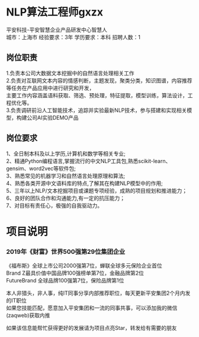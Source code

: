 # NLP算法工程师gxzx
平安科技-平安智慧企业产品研发中心智慧人  
城市：上海市 经验要求：3年 学历要求：本科  招聘人数：1

## 岗位职责
1.负责本公司大数据文本挖掘中的自然语言处理相关工作   
2.负责对互联网文本内容的情感判断，主题发现，聚类分类，知识图谱，内容推荐等任务在产品应用中进行研究和开发，   
主要工作内容涵盖语料获取、筛选、预处理，特征提取，模型训练，算法设计，工程优化等。   
3.负责调研前沿人工智能技术，追踪并实验最新NLP技术，参与搭建和实现相关模型，构建公司AI实验DEMO产品

## 岗位要求
1、全日制本科及以上学历,计算机和数学等相关专业;   
2、精通Python编程语言,掌握流行的中文NLP工具包,熟悉scikit-learn、gensim、word2vec等软件包;   
3、熟悉常见的机器学习和自然语言处理原理和算法;   
4、熟悉各类开源中文语料库的特点,了解其在构建NLP模型中的作用;   
5、三年以上NLP/文本挖掘项目或课题专项经验，成熟的项目规划和推进能力；   
6、良好的团队合作和沟通能力,有一定的抗压能力；   
7、对目标有责任心，极强的自我驱动力。

# 项目说明

### 2019年《财富》世界500强第29位集团企业
《福布斯》全球上市公司2000强第7位，蝉联全球多元保险企业首位  
Brand Z最具价值中国品牌100强榜单第7位，金融品牌第2位  
FutureBrand 全球品牌100强第7位，保险品牌第1位

本人非猎头，非人事，纯IT同事分享内部推荐职位，每天更新平安集团2个月内发的IT职位  
如果您技能匹配，愿意加入平安集团和一流的同事共事，可以添加我的微信(zaqweb)获取内推 

如果该信息能帮忙获得更好的发展请为项目点亮Star，转发给有需要的朋友




